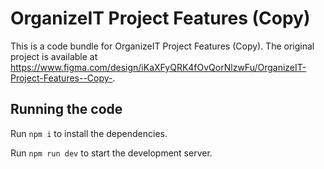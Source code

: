 
  # OrganizeIT Project Features (Copy)

  This is a code bundle for OrganizeIT Project Features (Copy). The original project is available at https://www.figma.com/design/iKaXFyQRK4fOvQorNlzwFu/OrganizeIT-Project-Features--Copy-.

  ## Running the code

  Run `npm i` to install the dependencies.

  Run `npm run dev` to start the development server.
  